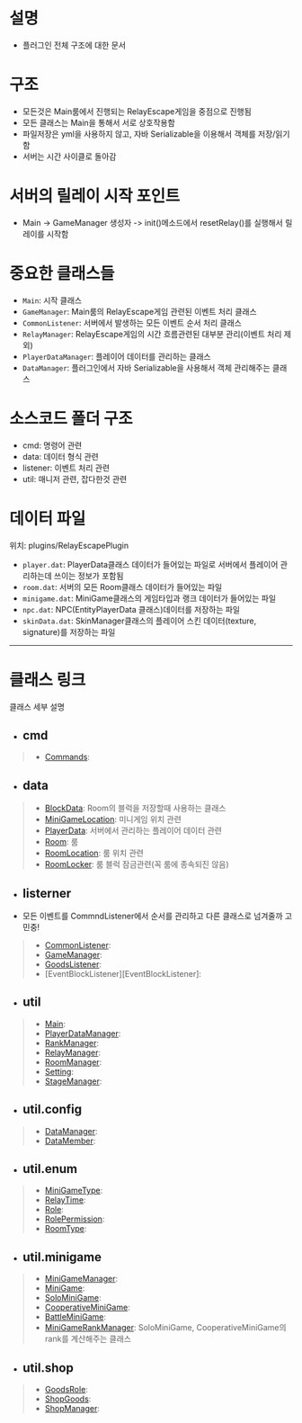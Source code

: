 # 설명
- 플러그인 전체 구조에 대한 문서


# 구조
- 모든것은 Main룸에서 진행되는 RelayEscape게임을 중점으로 진행됨
- 모든 클래스는 Main을 통해서 서로 상호작용함
- 파일저장은 yml을 사용하지 않고, 자바 Serializable을 이용해서 객체를 저장/읽기 함
- 서버는 시간 사이클로 돌아감

# 서버의 릴레이 시작 포인트
- Main -> GameManager 생성자 -> init()메소드에서 resetRelay()를 실행해서 릴레이를 시작함

# 중요한 클래스들
- `Main`: 시작 클래스
- `GameManager`: Main룸의 RelayEscape게임 관련된 이벤트 처리 클래스
- `CommonListener`: 서버에서 발생하는 모든 이벤트 순서 처리 클래스
- `RelayManager`: RelayEscape게임의 시간 흐름관련된 대부분 관리(이벤트 처리 제외)
- `PlayerDataManager`: 플레이어 데이터를 관리하는 클래스
- `DataManager`: 플러그인에서 자바 Serializable을 사용해서 객체 관리해주는 클래스


# 소스코드 폴더 구조
- cmd: 명령어 관련
- data: 데이터 형식 관련
- listener: 이벤트 처리 관련
- util: 매니저 관련, 잡다한것 관련


# 데이터 파일
위치: plugins/RelayEscapePlugin
- `player.dat`: PlayerData클래스 데이터가 들어있는 파일로 서버에서 플레이어 관리하는데 쓰이는 정보가 포함됨
- `room.dat`: 서버의 모든 Room클래스 데이터가 들어있는 파일
- `minigame.dat`: MiniGame클래스의 게임타입과 랭크 데이터가 들어있는 파일
- `npc.dat`: NPC(EntityPlayerData 클래스)데이터를 저장하는 파일
- `skinData.dat`: SkinManager클래스의 플레이어 스킨 데이터(texture, signature)를 저장하는 파일

---
# 클래스 링크
클래스 세부 설명

- ## cmd
> - [Commands][Commands]: 

- ## data
> - [BlockData][BlockData]: Room의 블럭을 저장할때 사용하는 클래스
> - [MiniGameLocation][MiniGameLocation]: 미니게임 위치 관련
> - [PlayerData][PlayerData]: 서버에서 관리하는 플레이어 데이터 관련
> - [Room][Room]: 룸 
> - [RoomLocation][RoomLocation]: 룸 위치 관련
> - [RoomLocker][RoomLocker]: 룸 블럭 잠금관련(꼭 룸에 종속되진 않음)

- ## listerner
- 모든 이벤트를 CommndListener에서 순서를 관리하고 다른 클래스로 넘겨줄까 고민중!
> - [CommonListener][CommonListener]: 
> - [GameManager][GameManager]: 
> - [GoodsListener][GoodsListener]: 
> - [EventBlockListener][EventBlockListener]: 

- ## util
> - [Main][Main]: 
> - [PlayerDataManager][PlayerDataManager]: 
> - [RankManager][RankManager]: 
> - [RelayManager][RelayManager]: 
> - [RoomManager][RoomManager]: 
> - [Setting][Setting]: 
> - [StageManager][StageManager]: 

- ## util.config
> - [DataManager][DataManager]: 
> - [DataMember][DataMember]: 

- ## util.enum
> - [MiniGameType][MiniGameType]: 
> - [RelayTime][RelayTime]: 
> - [Role][Role]: 
> - [RolePermission][RolePermission]: 
> - [RoomType][RoomType]: 

- ## util.minigame
> - [MiniGameManager][MiniGameManager]: 
> - [MiniGame][MiniGame]: 
> - [SoloMiniGame][SoloMiniGame]: 
> - [CooperativeMiniGame][CooperativeMiniGame]: 
> - [BattleMiniGame][BattleMiniGame]: 
> - [MiniGameRankManager][MiniGameRankManager]: SoloMiniGame, CooperativeMiniGame의 rank를  계산해주는 클래스

- ## util.shop
> - [GoodsRole][GoodsRole]: 
> - [ShopGoods][ShopGoods]: 
> - [ShopManager][ShopManager]: 


[Commands]: https://github.com/worldbiomusic/RelayEscapePlugin/blob/edit-wiki/EscaperPlugin/wiki/Commands.md
[BlockData]: https://github.com/worldbiomusic/RelayEscapePlugin/blob/edit-wiki/EscaperPlugin/wiki/BlockData.md
[MiniGameLocation]: https://github.com/worldbiomusic/RelayEscapePlugin/blob/edit-wiki/EscaperPlugin/wiki/MiniGameLocation.md
[PlayerData]: https://github.com/worldbiomusic/RelayEscapePlugin/blob/edit-wiki/EscaperPlugin/wiki/PlayerData.md
[Room]: https://github.com/worldbiomusic/RelayEscapePlugin/blob/edit-wiki/EscaperPlugin/wiki/Room.md
[RoomLocation]: https://github.com/worldbiomusic/RelayEscapePlugin/blob/edit-wiki/EscaperPlugin/wiki/RoomLocation.md
[RoomLocker]: https://github.com/worldbiomusic/RelayEscapePlugin/blob/edit-wiki/EscaperPlugin/wiki/RoomLocker.md
[CommonListener]: https://github.com/worldbiomusic/RelayEscapePlugin/blob/edit-wiki/EscaperPlugin/wiki/CommonListener.md
[GameManager]: https://github.com/worldbiomusic/RelayEscapePlugin/blob/edit-wiki/EscaperPlugin/wiki/GameManager.md
[GoodsListener]: https://github.com/worldbiomusic/RelayEscapePlugin/blob/edit-wiki/EscaperPlugin/wiki/GoodsListener.md
[Main]: https://github.com/worldbiomusic/RelayEscapePlugin/blob/edit-wiki/EscaperPlugin/wiki/Main.md
[PlayerDataManager]: https://github.com/worldbiomusic/RelayEscapePlugin/blob/edit-wiki/EscaperPlugin/wiki/PlayerDataManager.md
[RankManager]: https://github.com/worldbiomusic/RelayEscapePlugin/blob/edit-wiki/EscaperPlugin/wiki/RankManager.md
[RelayManager]: https://github.com/worldbiomusic/RelayEscapePlugin/blob/edit-wiki/EscaperPlugin/wiki/RelayManager.md
[RoomManager]: https://github.com/worldbiomusic/RelayEscapePlugin/blob/edit-wiki/EscaperPlugin/wiki/RoomManager.md
[Setting]: https://github.com/worldbiomusic/RelayEscapePlugin/blob/edit-wiki/EscaperPlugin/wiki/Setting.md
[DataManager]: https://github.com/worldbiomusic/RelayEscapePlugin/blob/edit-wiki/EscaperPlugin/wiki/DataManager.md
[DataMember]: https://github.com/worldbiomusic/RelayEscapePlugin/blob/edit-wiki/EscaperPlugin/wiki/DataMember.md
[MiniGameType]: https://github.com/worldbiomusic/RelayEscapePlugin/blob/edit-wiki/EscaperPlugin/wiki/MiniGameType.md
[RelayTime]: https://github.com/worldbiomusic/RelayEscapePlugin/blob/edit-wiki/EscaperPlugin/wiki/RelayTime.md
[Role]: https://github.com/worldbiomusic/RelayEscapePlugin/blob/edit-wiki/EscaperPlugin/wiki/Role.md
[RolePermission]: https://github.com/worldbiomusic/RelayEscapePlugin/blob/edit-wiki/EscaperPlugin/wiki/RolePermission.md
[RoomType]: https://github.com/worldbiomusic/RelayEscapePlugin/blob/edit-wiki/EscaperPlugin/wiki/RoomType.md
[MiniGameManager]: https://github.com/worldbiomusic/RelayEscapePlugin/blob/edit-wiki/EscaperPlugin/wiki/MiniGameManager.md
[MiniGame]: https://github.com/worldbiomusic/RelayEscapePlugin/blob/edit-wiki/EscaperPlugin/wiki/MiniGame.md
[SoloMiniGame]: https://github.com/worldbiomusic/RelayEscapePlugin/blob/edit-wiki/EscaperPlugin/wiki/SoloMiniGame.md
[CooperativeMiniGame]: https://github.com/worldbiomusic/RelayEscapePlugin/blob/edit-wiki/EscaperPlugin/wiki/CooperativeMiniGame.md
[BattleMiniGame]: https://github.com/worldbiomusic/RelayEscapePlugin/blob/edit-wiki/EscaperPlugin/wiki/BattleMiniGame.md
[MiniGameRankManager]: https://github.com/worldbiomusic/RelayEscapePlugin/blob/edit-wiki/EscaperPlugin/wiki/MiniGameRankManager.md
[GoodsRole]: https://github.com/worldbiomusic/RelayEscapePlugin/blob/edit-wiki/EscaperPlugin/wiki/GoodsRole.md
[ShopGoods]: https://github.com/worldbiomusic/RelayEscapePlugin/blob/edit-wiki/EscaperPlugin/wiki/ShopGoods.md
[ShopManager]: https://github.com/worldbiomusic/RelayEscapePlugin/blob/edit-wiki/EscaperPlugin/wiki/ShopManager.md
[StageManager]: https://github.com/worldbiomusic/RelayEscapePlugin/blob/edit-wiki/EscaperPlugin/wiki/StageManager.md














